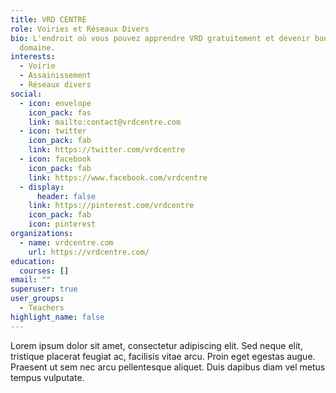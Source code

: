 ```yaml
---
title: VRD CENTRE
role: Voiries et Réseaux Divers
bio: L'endroit où vous pouvez apprendre VRD gratuitement et devenir bon dans ce
  domaine.
interests:
  - Voirie
  - Assainissement
  - Réseaux divers
social:
  - icon: envelope
    icon_pack: fas
    link: mailto:contact@vrdcentre.com
  - icon: twitter
    icon_pack: fab
    link: https://twitter.com/vrdcentre
  - icon: facebook
    icon_pack: fab
    link: https://www.facebook.com/vrdcentre
  - display:
      header: false
    link: https://pinterest.com/vrdcentre
    icon_pack: fab
    icon: pinterest
organizations:
  - name: vrdcentre.com
    url: https://vrdcentre.com/
education:
  courses: []
email: ""
superuser: true
user_groups:
  - Teachers
highlight_name: false
---
```


Lorem ipsum dolor sit amet, consectetur adipiscing elit. Sed neque elit, tristique placerat feugiat ac, facilisis vitae arcu. Proin eget egestas augue. Praesent ut sem nec arcu pellentesque aliquet. Duis dapibus diam vel metus tempus vulputate.
